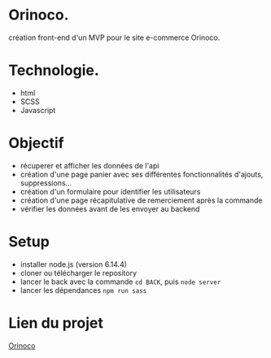 # Orinoco. 
création front-end d'un MVP pour le site e-commerce Orinoco.  

# Technologie. 
* html
* SCSS
* Javascript

# Objectif
* récuperer et afficher les données de l'api
* création d'une page panier avec ses différentes fonctionnalités d'ajouts, suppressions...
* création d'un formulaire pour identifier les utilisateurs
* création d'une page récapitulative de remerciement après la commande
* vérifier les données avant de les envoyer au backend


# Setup
* installer node.js (version 6.14.4)
* cloner ou télécharger le repository 
* lancer le back avec la commande ```cd BACK```, puis ```node server```
* lancer les dépendances ```npm run sass```

# Lien du projet 
[Orinoco](https://arianedubois.github.io/arianedubois-P5-28-01-20/)
